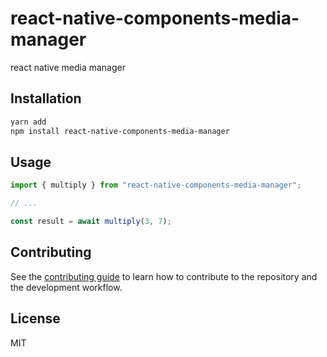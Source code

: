 # react-native-components-media-manager

react native media manager

## Installation

```sh
yarn add
npm install react-native-components-media-manager
```

## Usage

```js
import { multiply } from "react-native-components-media-manager";

// ...

const result = await multiply(3, 7);
```

## Contributing

See the [contributing guide](CONTRIBUTING.md) to learn how to contribute to the repository and the development workflow.

## License

MIT
